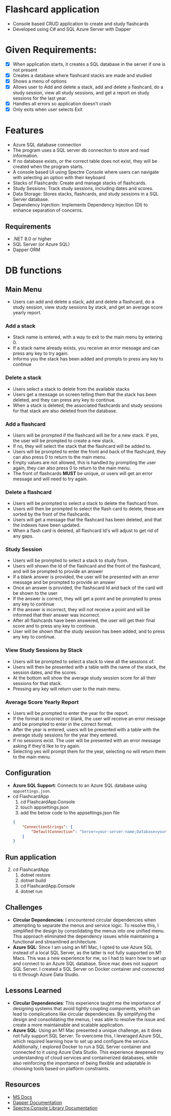 # Flashcard application
- Console based CRUD application to create and study flashcards
- Developed using C# and SQL Azure Server with Dapper

# Given Requirements:
- [x] When application starts, it creates a SQL database in the server if one is not present
- [x] Creates a database where flashcard stacks are made and studied
- [x] Shows a menu of options
- [x] Allows user to Add and delete a stack, add and delete a flashcard, do a study session, view all study sessions, and get a report on study sessions for the last year.
- [x] Handles all errors so application doesn't crash
- [x] Only exits when user selects Exit

# Features

- Azure SQL database connection
- The program uses a SQL server db conneciton to store and read information.
- If no database exists, or the correct table does not exist, they will be created when the program starts.
- A console based UI using Spectre Console where users can navigate with selecting an option with their keyboard
- Stacks of Flashcards: Create and manage stacks of flashcards.
- Study Sessions: Track study sessions, including dates and scores.
- Data Storage: Stores stacks, flashcards, and study sessions in a SQL Server database.
- Dependency Injection: Implements Dependency Injection (DI) to enhance separation of concerns.

## Requirements

- .NET 8.0 or higher
- SQL Server (or Azure SQL)
- Dapper ORM

# DB functions

## Main Menu

- Users can add and delete a stack, add and delete a flashcard, do a study session, view study sessions by stack, and get an average score yearly report.

### Add a stack

- Stack name is entered, with a way to exit to the main menu by entering 0.
- If a stack name already exists, you receive an error message and can press any key to try again.
- Informs you the stack has been added and prompts to press any key to continue

### Delete a stack

- Users select a stack to delete from the available stacks
- Users get a message on screen telling them that the stack has been deleted, and they can press any key to continue.
- When a stack is deleted, the associated flashcards and study sessions for that stack are also deleted from the database.

### Add a flashcard

- Users will be prompted if the flashcard will be for a new stack. If yes, the user will be prompted to create a new stack.
- If no, they will select the stack that the flashcard will be added to.
- Users will be prompted to enter the front and back of the flashcard, they can also press 0 to return to the main menu.
- Empty values are not allowed, this is handled by prompting the user again, they can also press 0 to return to the main menu.
- The front of flashcards **MUST** be unique, or users will get an error message and will need to try again.



### Delete a flashcard

- Users will be prompted to select a stack to delete the flashcard from.
- Users will then be prompted to select the flash card to delete, these are sorted by the front of the flashcards.
- Users will get a message that the flashcard has been deleted, and that the indexes have been updated.
- When a flash card is deleted, all flashcard Id's will adjust to get rid of any gaps.


### Study Session

- Users will be prompted to select a stack to study from.
- Users will shown the Id of the flashcard and the front of the flashcard, and will be prompted to provide an answer
- If a blank answer is provided, the user will be presented with an error message and be prompted to provide an answer
- Once an answer is provided, the flashscard Id and back of the card will be shown to the user
- If the answer is correct, they will get a point and be prompted to press any key to continue
- If the answer is incorrect, they will not receive a point and will be informed that their answer was incorrect.
- After all flashcards have been answered, the user will get their final score and to press any key to continue.
- User will be shown that the study session has been added, and to press any key to continue.

### View Study Sessions by Stack

- Users will be prompted to select a stack to view all the sessions of.
- Users will then be presented with a table with the name of the stack, the session dates, and the scores.
- At the bottom will show the average study session score for all their sessions for that stack.
- Pressing any key will return user to the main menu.


### Average Score Yearly Report

- Users will be prompted to enter the year for the report.
- If the format is incorrect or blank, the user will receive an error message and be prompted to enter in the correct format.
- After the year is entered, users will be presented with a table with the average study sessions for the year they entered.
- If no sessions exist. The user will be presented with an error message asking if they'd like to try again.
- Selecting yes will prompt them for the year, selecting no will return them to the main menu.

## Configuration

- **Azure SQL Support**: Connects to an Azure SQL database using `appsettings.json`.
- cd FlashcardApp
	1. cd FlashcardApp.Console
	2. touch appsettings.json
	3. add the below code to the appsettings.json file
	```json
	{
  		"ConnectionStrings": {
    		"DefaultConnection": "Server=your-server-name;Database=your-db-name;User Id=your-username;Password=your-password;"
  		}
	}
	```

## Run application

2. cd FlashcardApp
	1. dotnet restore
	2. dotnet build
	3. cd FlashcardApp.Console
	4. dotnet run


## Challenges
- **Circular Dependencies**: I encountered circular dependencies when attempting to separate the menus and service logic. To resolve this, I simplified the design by consolidating the menus into one unified menu. This approach eliminated the dependency issues while maintaining a functional and streamlined architecture.
- **Azure SQL**: Since I am using an M1 Mac, I opted to use Azure SQL instead of a local SQL Server, as the latter is not fully supported on M1 Macs. This was a new experience for me, so I had to learn how to set up and connect to an Azure SQL database. Since mac does not support SQL Server. I created a SQL Server on Docker container and connected to it through Azure Data Studio.

## Lessons Learned

- **Circular Dependencies**: This experience taught me the importance of designing systems that avoid tightly coupling components, which can lead to complications like circular dependencies. By simplifying the design and consolidating the menus, I was able to resolve the issue and create a more maintainable and scalable application.
- **Azure SQL**: Using an M1 Mac presented a unique challenge, as it does not fully support SQL Server. To overcome this, I leveraged Azure SQL, which required learning how to set up and configure the service. Additionally, I explored Docker to run a SQL Server container and connected to it using Azure Data Studio. This experience deepened my understanding of cloud services and containerized databases, while also reinforcing the importance of being flexible and adaptable in choosing tools based on platform constraints.

## Resources
- [MS Docs](https://docs.microsoft.com/en-us/dotnet/)
- [Dapper Documentation](https://www.learndapper.com/)
- [Spectre.Console Library Documentation](https://spectreconsole.net/cli/exceptions)
